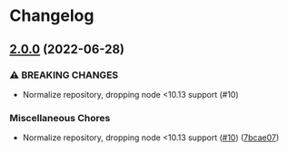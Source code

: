 # Changelog

## [2.0.0](https://www.github.com/gulpjs/async-once/compare/v1.0.1...v2.0.0) (2022-06-28)


### ⚠ BREAKING CHANGES

* Normalize repository, dropping node <10.13 support (#10)

### Miscellaneous Chores

* Normalize repository, dropping node <10.13 support ([#10](https://www.github.com/gulpjs/async-once/issues/10)) ([7bcae07](https://www.github.com/gulpjs/async-once/commit/7bcae075f5aa4eb9430a39865f41c531149d6c2a))
